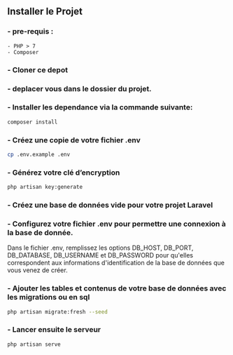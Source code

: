 
## Installer le Projet


### - pre-requis :
    - PHP > 7
    - Composer

### - Cloner ce depot

### - deplacer vous dans le dossier du projet.

### - Installer les dependance via la commande suivante:
 ```bash 
 composer install
 ```

### - Créez une copie de votre fichier .env
 ```bash 
cp .env.example .env
 ```
 
### - Générez votre clé d’encryption
 ```bash 
php artisan key:generate
 ```

### - Créez une base de données vide pour votre projet Laravel

### - Configurez votre fichier .env pour permettre une connexion à la base de donnée.
Dans le fichier .env, remplissez les options DB_HOST, DB_PORT, DB_DATABASE, DB_USERNAME et DB_PASSWORD pour qu'elles correspondent aux informations d'identification de la base de données que vous venez de créer. 

### - Ajouter les tables et contenus de votre base de données avec les migrations ou en sql
 ```bash 
php artisan migrate:fresh --seed
 ```

### - Lancer ensuite le serveur 
 ```bash 
php artisan serve
 ```
